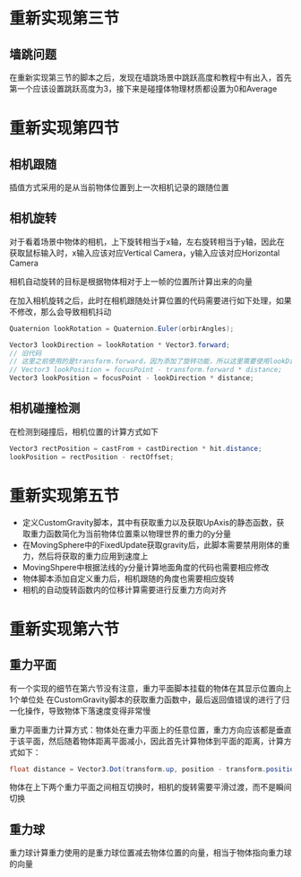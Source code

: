 # 重新实现第三节

## 墙跳问题
在重新实现第三节的脚本之后，发现在墙跳场景中跳跃高度和教程中有出入，首先第一个应该设置跳跃高度为3，接下来是碰撞体物理材质都设置为0和Average

# 重新实现第四节

## 相机跟随
插值方式采用的是从当前物体位置到上一次相机记录的跟随位置

## 相机旋转
对于看着场景中物体的相机，上下旋转相当于x轴，左右旋转相当于y轴，因此在获取鼠标输入时，x输入应该对应Vertical Camera，y输入应该对应Horizontal Camera

相机自动旋转的目标是根据物体相对于上一帧的位置所计算出来的向量

在加入相机旋转之后，此时在相机跟随处计算位置的代码需要进行如下处理，如果不修改，那么会导致相机抖动
```csharp
Quaternion lookRotation = Quaternion.Euler(orbirAngles);

Vector3 lookDirection = lookRotation * Vector3.forward;
// 旧代码
// 这里之前使用的是transform.forward，因为添加了旋转功能，所以这里需要使用lookDirection
// Vector3 lookPosition = focusPoint - transform.forward * distance;
Vector3 lookPosition = focusPoint - lookDirection * distance;
```

## 相机碰撞检测

在检测到碰撞后，相机位置的计算方式如下
```csharp
Vector3 rectPosition = castFrom + castDirection * hit.distance;
lookPosition = rectPosition - rectOffset;
```

# 重新实现第五节

* 定义CustomGravity脚本，其中有获取重力以及获取UpAxis的静态函数，获取重力函数简化为当前物体位置乘以物理世界的重力的y分量
* 在MovingSphere中的FixedUpdate获取gravity后，此脚本需要禁用刚体的重力，然后将获取的重力应用到速度上
* MovingShpere中根据法线的y分量计算地面角度的代码也需要相应修改
* 物体脚本添加自定义重力后，相机跟随的角度也需要相应旋转
* 相机的自动旋转函数内的位移计算需要进行反重力方向对齐


# 重新实现第六节

## 重力平面
有一个实现的细节在第六节没有注意，重力平面脚本挂载的物体在其显示位置向上1个单位处
在CustomGravity脚本的获取重力函数中，最后返回值错误的进行了归一化操作，导致物体下落速度变得非常慢

重力平面重力计算方式：物体处在重力平面上的任意位置，重力方向应该都是垂直于该平面，然后随着物体距离平面减小，因此首先计算物体到平面的距离，计算方式如下：
```csharp
float distance = Vector3.Dot(transform.up, position - transform.position);
```

物体在上下两个重力平面之间相互切换时，相机的旋转需要平滑过渡，而不是瞬间切换

## 重力球
重力球计算重力使用的是重力球位置减去物体位置的向量，相当于物体指向重力球的向量